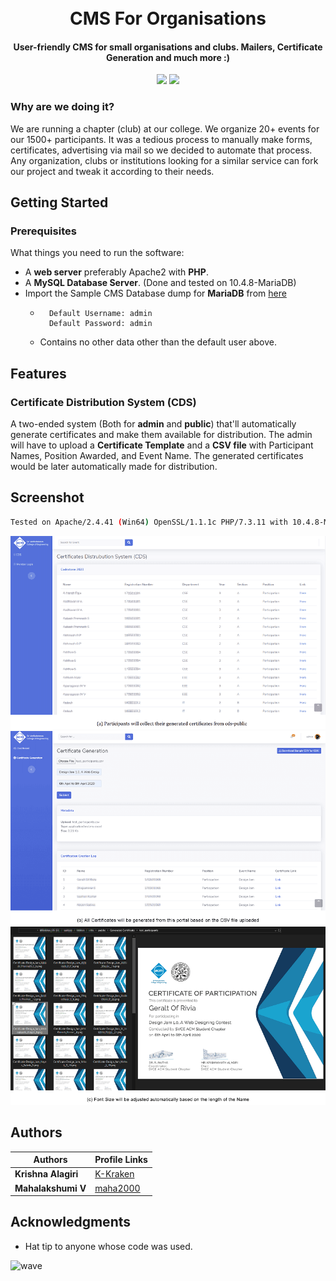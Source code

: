 <h1 align="center">
  <br>
  CMS For Organisations
  <br>
</h1>

<h4 align="center">User-friendly CMS for small organisations and clubs. Mailers, Certificate Generation and much more :)</h4>

<p align="center">
  <img src="https://img.shields.io/github/last-commit/K-Kraken/cms-for-organisations?color=blue&style=flat-square">
  <a href="/LICENSE"><img src="https://img.shields.io/github/license/K-Kraken/cms-for-organisations.svg?style=flat-square"></a>
</p>




### Why are we doing it?
We are running a chapter (club) at our college. We organize 20+ events for our 1500+ participants. It was a tedious process to manually make forms, certificates, advertising via mail so we decided to automate that process. Any organization, clubs or institutions looking for a similar service can fork our project and tweak it according to their needs.



## Getting Started

### Prerequisites
What things you need to run the software:
- A **web server** preferably Apache2 with **PHP**.
- A **MySQL Database Server**. (Done and tested on 10.4.8-MariaDB)
- Import the Sample CMS Database dump for **MariaDB** from [here](docs\files\Sample_CMS_Database.sql) 
  - ```
      Default Username: admin
      Default Password: admin
    ```
  - Contains no other data other than the default user above.



## Features

### Certificate Distribution System (CDS)

A two-ended system (Both for **admin** and **public**) that'll automatically  generate certificates and make them available for distribution. The admin will have to upload a **Certificate Template** and a **CSV file** with Participant Names, Position Awarded, and Event Name. The generated certificates would be later automatically made for distribution.



## Screenshot

```bash
Tested on Apache/2.4.41 (Win64) OpenSSL/1.1.1c PHP/7.3.11 with 10.4.8-MariaDB
```

<img src="/docs/images/cds-public.png" width="650"/>

<img src="/docs/images/cds-admin.png" width="650"/>

<img src="/docs/images/cert.png" width="650"/>





## Authors

| Authors             | Profile Links                            |
| ------------------- | :--------------------------------------- |
| **Krishna Alagiri** | [K-Kraken](https://github.com/K-Kraken/) |
| **Mahalakshumi V**  | [maha2000](https://github.com/maha2000/) |



## Acknowledgments

* Hat tip to anyone whose code was used.




![wave](http://cdn.thekrishna.in/img/common/border.png)
